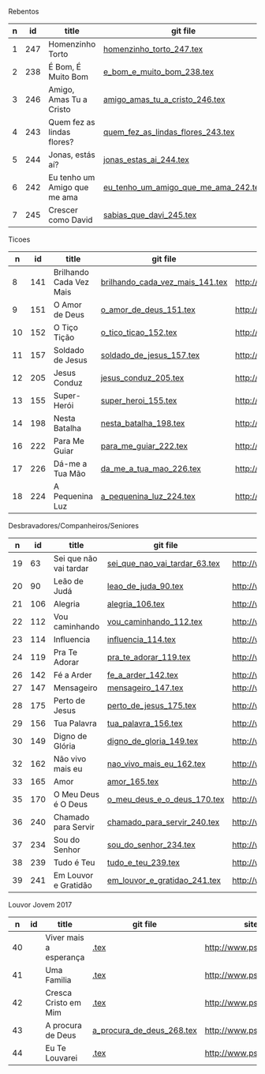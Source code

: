 

Rebentos

n  | id    | title | git file | site link | 
---|-------|-------|----------|-----------| 
1 | 247    | Homenzinho Torto | [homenzinho_torto_247.tex](https://github.com/psalterio/repository/blob/master/songs/pt/homenzinho_torto_247.tex) | http://www.psalterio.net/247 |  
2 | 238    | É Bom, É Muito Bom | [e_bom_e_muito_bom_238.tex](https://github.com/psalterio/repository/blob/master/songs/pt/e_bom_e_muito_bom_238.tex) | http://www.psalterio.net/238 |  
3 | 246    | Amigo, Amas Tu a Cristo | [amigo_amas_tu_a_cristo_246.tex](https://github.com/psalterio/repository/blob/master/songs/pt/amigo_amas_tu_a_cristo_246.tex) | http://www.psalterio.net/246 |  
4 | 243    | Quem fez as lindas flores? | [quem_fez_as_lindas_flores_243.tex](https://github.com/psalterio/repository/blob/master/songs/pt/quem_fez_as_lindas_flores_243.tex) | http://www.psalterio.net/243 |  
5 | 244    | Jonas, estás aí? | [jonas_estas_ai_244.tex](https://github.com/psalterio/repository/blob/master/songs/pt/jonas_estas_ai_244.tex) | http://www.psalterio.net/244 |  
6 | 242    | Eu tenho um Amigo que me ama | [eu_tenho_um_amigo_que_me_ama_242.tex](https://github.com/psalterio/repository/blob/master/songs/pt/eu_tenho_um_amigo_que_me_ama_242.tex) | http://www.psalterio.net/242 |  
7 | 245    | Crescer como David | [sabias_que_davi_245.tex](https://github.com/psalterio/repository/blob/master/songs/pt/sabias_que_davi_245.tex) | http://www.psalterio.net/245 |  


Ticoes

n  | id    | title | git file | site link | 
---|-------|-------|----------|-----------| 
8 | 141    | Brilhando Cada Vez Mais | [brilhando_cada_vez_mais_141.tex](https://github.com/psalterio/repository/blob/master/songs/pt/brilhando_cada_vez_mais_141.tex) | http://www.psalterio.net/141 |  
9 | 151    | O Amor de Deus | [o_amor_de_deus_151.tex](https://github.com/psalterio/repository/blob/master/songs/pt/o_amor_de_deus_151.tex) | http://www.psalterio.net/151 |  
10 | 152    | O Tiço Tição | [o_tico_ticao_152.tex](https://github.com/psalterio/repository/blob/master/songs/pt/o_tico_ticao_152.tex) | http://www.psalterio.net/152 |  
11 | 157    | Soldado de Jesus | [soldado_de_jesus_157.tex](https://github.com/psalterio/repository/blob/master/songs/pt/soldado_de_jesus_157.tex) | http://www.psalterio.net/157 |  
12 | 205    | Jesus Conduz | [jesus_conduz_205.tex](https://github.com/psalterio/repository/blob/master/songs/pt/jesus_conduz_205.tex) | http://www.psalterio.net/205 |  
13 | 155    | Super-Herói | [super_heroi_155.tex](https://github.com/psalterio/repository/blob/master/songs/pt/super_heroi_155.tex) | http://www.psalterio.net/155 |  
14 | 198    | Nesta Batalha | [nesta_batalha_198.tex](https://github.com/psalterio/repository/blob/master/songs/pt/nesta_batalha_198.tex) | http://www.psalterio.net/198 |  
16 | 222    | Para Me Guiar | [para_me_guiar_222.tex](https://github.com/psalterio/repository/blob/master/songs/pt/para_me_guiar_222.tex) | http://www.psalterio.net/222 |  
17 | 226    | Dá-me a Tua Mão | [da_me_a_tua_mao_226.tex](https://github.com/psalterio/repository/blob/master/songs/pt/da_me_a_tua_mao_226.tex) | http://www.psalterio.net/226 |  
18 | 224    | A Pequenina Luz | [a_pequenina_luz_224.tex](https://github.com/psalterio/repository/blob/master/songs/pt/a_pequenina_luz_224.tex) | http://www.psalterio.net/224 |  

Desbravadores/Companheiros/Seniores

n  | id    | title | git file | site link | 
---|-------|-------|----------|-----------| 
19 | 63    | Sei que não vai tardar | [sei_que_nao_vai_tardar_63.tex](https://github.com/psalterio/repository/blob/master/songs/pt/sei_que_nao_vai_tardar_63.tex) | http://www.psalterio.net/63 |  
20 | 90    | Leão de Judá | [leao_de_juda_90.tex](https://github.com/psalterio/repository/blob/master/songs/pt/leao_de_juda_90.tex) | http://www.psalterio.net/90 |  
21 | 106    | Alegria | [alegria_106.tex](https://github.com/psalterio/repository/blob/master/songs/pt/alegria_106.tex) | http://www.psalterio.net/106 |  
22 | 112    | Vou caminhando | [vou_caminhando_112.tex](https://github.com/psalterio/repository/blob/master/songs/pt/vou_caminhando_112.tex) | http://www.psalterio.net/112 |  
23 | 114    | Influencia | [influencia_114.tex](https://github.com/psalterio/repository/blob/master/songs/pt/influencia_114.tex) | http://www.psalterio.net/114 |  
24 | 119    | Pra Te Adorar | [pra_te_adorar_119.tex](https://github.com/psalterio/repository/blob/master/songs/pt/pra_te_adorar_119.tex) | http://www.psalterio.net/119 |  
26 | 142    | Fé a Arder | [fe_a_arder_142.tex](https://github.com/psalterio/repository/blob/master/songs/pt/fe_a_arder_142.tex) | http://www.psalterio.net/142 |  
27 | 147    | Mensageiro | [mensageiro_147.tex](https://github.com/psalterio/repository/blob/master/songs/pt/mensageiro_147.tex) | http://www.psalterio.net/147 |  
28 | 175    | Perto de Jesus | [perto_de_jesus_175.tex](https://github.com/psalterio/repository/blob/master/songs/pt/perto_de_jesus_175.tex) | http://www.psalterio.net/175 |  
29 | 156    | Tua Palavra | [tua_palavra_156.tex](https://github.com/psalterio/repository/blob/master/songs/pt/tua_palavra_156.tex) | http://www.psalterio.net/156 |  
30 | 149    | Digno de Glória | [digno_de_gloria_149.tex](https://github.com/psalterio/repository/blob/master/songs/pt/digno_de_gloria_149.tex) | http://www.psalterio.net/149 |  
32 | 162    | Não vivo mais eu | [nao_vivo_mais_eu_162.tex](https://github.com/psalterio/repository/blob/master/songs/pt/nao_vivo_mais_eu_162.tex) | http://www.psalterio.net/162 |  
33 | 165    | Amor | [amor_165.tex](https://github.com/psalterio/repository/blob/master/songs/pt/amor_165.tex) | http://www.psalterio.net/165 | 
35 | 170    | O Meu Deus é O Deus | [o_meu_deus_e_o_deus_170.tex](https://github.com/psalterio/repository/blob/master/songs/pt/o_meu_deus_e_o_deus_170.tex) | http://www.psalterio.net/170 |  
36 | 240    | Chamado para Servir | [chamado_para_servir_240.tex](https://github.com/psalterio/repository/blob/master/songs/pt/chamado_para_servir_240.tex) | http://www.psalterio.net/240 |  
37 | 234    | Sou do Senhor | [sou_do_senhor_234.tex](https://github.com/psalterio/repository/blob/master/songs/pt/sou_do_senhor_234.tex) | http://www.psalterio.net/234 |  
38 | 239    | Tudo é Teu | [tudo_e_teu_239.tex](https://github.com/psalterio/repository/blob/master/songs/pt/tudo_e_teu_239.tex) | http://www.psalterio.net/239 |  
39 | 241    | Em Louvor e Gratidão | [em_louvor_e_gratidao_241.tex](https://github.com/psalterio/repository/blob/master/songs/pt/em_louvor_e_gratidao_241.tex) | http://www.psalterio.net/241 |  


Louvor Jovem 2017

n  | id    | title | git file | site link | 
---|-------|-------|----------|-----------| 
40 |     | Viver mais a esperança | [.tex](https://github.com/psalterio/repository/blob/master/songs/pt/.tex) | http://www.psalterio.net/ |  
41 |     | Uma Familia | [.tex](https://github.com/psalterio/repository/blob/master/songs/pt/.tex) | http://www.psalterio.net/ |  
42 |     | Cresca Cristo em Mim | [.tex](https://github.com/psalterio/repository/blob/master/songs/pt/.tex) | http://www.psalterio.net/ |  
43 |     | A procura de Deus | [a_procura_de_deus_268.tex](https://github.com/psalterio/repository/blob/master/songs/pt/a_procura_de_deus_268.tex) | http://www.psalterio.net/268 |  
44 |     | Eu Te Louvarei | [.tex](https://github.com/psalterio/repository/blob/master/songs/pt/.tex) | http://www.psalterio.net/ |  
